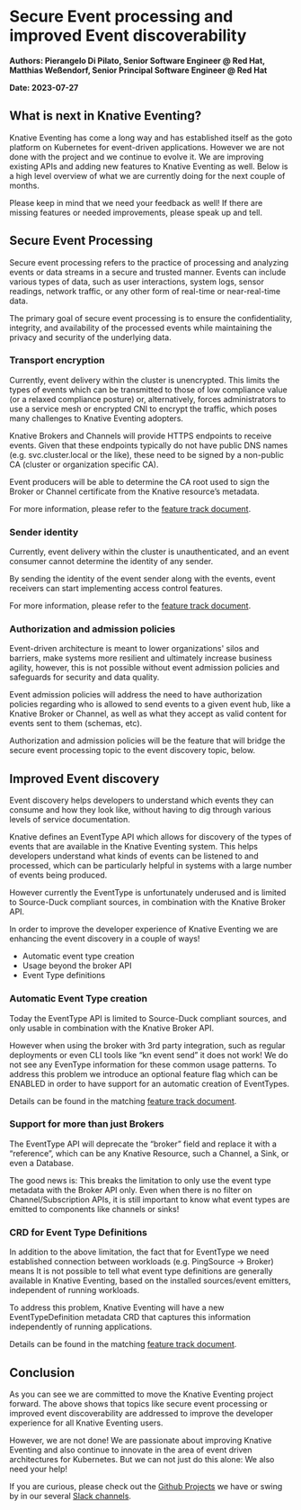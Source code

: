 # Secure Event processing and improved Event discoverability

**Authors: Pierangelo Di Pilato, Senior Software Engineer @ Red Hat, Matthias Weßendorf, Senior Principal Software Engineer @ Red Hat**

**Date: 2023-07-27**

## What is next in Knative Eventing?

Knative Eventing has come a long way and has established itself as the goto platform on Kubernetes for event-driven applications. However we are not done with the project and we continue to evolve it. We are improving existing APIs and adding new features to Knative Eventing as well. Below is a high level overview of what we are currently doing for the next couple of months.

Please keep in mind that we need your feedback as well! If there are missing features or needed improvements, please speak up and tell.

## Secure Event Processing

Secure event processing refers to the practice of processing and analyzing events or data streams in a secure and trusted manner. Events can include various types of data, such as user interactions, system logs, sensor readings, network traffic, or any other form of real-time or near-real-time data.

The primary goal of secure event processing is to ensure the confidentiality, integrity, and availability of the processed events while maintaining the privacy and security of the underlying data.

### Transport encryption

Currently, event delivery within the cluster is unencrypted. This limits the types of events which can be transmitted to those of low compliance value (or a relaxed compliance posture) or, alternatively, forces administrators to use a service mesh or encrypted CNI to encrypt the traffic, which poses many challenges to Knative Eventing adopters.

Knative Brokers and Channels will provide HTTPS endpoints to receive events. Given that these endpoints typically do not have public DNS names (e.g. svc.cluster.local or the like), these need to be signed by a non-public CA (cluster or organization specific CA).

Event producers will be able to determine the CA root used to sign the Broker or Channel certificate from the Knative resource’s metadata.

For more information, please refer to the [feature track document](https://docs.google.com/document/d/1H-x_oji8LqkCyd7tlsSyclmUe7FAmEJPgRxOU_0pkn8/edit).

### Sender identity

Currently, event delivery within the cluster is unauthenticated, and an event consumer cannot determine the identity of any sender.

By sending the identity of the event sender along with the events, event receivers can start implementing access control features.

For more information, please refer to the [feature track document](https://docs.google.com/document/d/1e7UgNTkL0Br5Da09Rg2ieVmhKJo4VXuBj-mHT9NCujY/edit).

### Authorization and admission policies

Event-driven architecture is meant to lower organizations' silos and barriers, make systems more resilient and ultimately increase business agility, however, this is not possible without event admission policies and safeguards for security and data quality.

Event admission policies will address the need to have authorization policies regarding who is allowed to send events to a given event hub, like a Knative Broker or Channel, as well as what they accept as valid content for events sent to them (schemas, etc).

Authorization and admission policies will be the feature that will bridge the secure event processing topic to the event discovery topic, below.

## Improved Event discovery

Event discovery helps developers to understand which events they can consume and how they look like, without having to dig through various levels of service documentation.

Knative defines an EventType API which allows for discovery of the types of events that are available in the Knative Eventing system. This helps developers understand what kinds of events can be listened to and processed, which can be particularly helpful in systems with a large number of events being produced.

However currently the EventType is unfortunately underused and is limited to Source-Duck compliant sources, in combination with the Knative Broker API. 

In order to improve the developer experience of Knative Eventing we are enhancing the event discovery in a couple of ways!

* Automatic event type creation
* Usage beyond the broker API
* Event Type definitions

### Automatic Event Type creation

Today the EventType API is limited to Source-Duck compliant sources, and only usable in combination with the Knative Broker API. 

However when using the broker with 3rd party integration, such as regular deployments or even CLI tools like “kn event send” it does not work! We do not see any EvenType information for these common usage patterns.
To address this problem we introduce an optional feature flag which can be ENABLED in order to have support for an automatic creation of EventTypes.

Details can be found in the matching [feature track document](https://docs.google.com/document/d/1H8-mkMs5HWd3U7TT6KAWgU9ltDxqZv25Wls-6c4lneA/edit).

### Support for more than just Brokers

The EventType API will deprecate the “broker” field and replace it with a “reference”, which can be any Knative Resource, such a Channel, a Sink, or even a Database.

The good news is: This breaks the limitation to only use the event type metadata with the Broker API only. Even when there is no filter on Channel/Subscription APIs, it is still important to know what event types are emitted to components like channels or sinks!

### CRD for Event Type Definitions

In addition to the above limitation, the fact that for EventType we need established connection between workloads (e.g. PingSource -> Broker) means It is not possible to tell what event type definitions are generally available in Knative Eventing, based on the installed sources/event emitters, independent of running workloads.

To address this problem, Knative Eventing will have a new EventTypeDefinition metadata CRD that captures this information independently of running applications.

Details can be found in the matching [feature track document]( https://docs.google.com/document/d/1vwEWtAm28g_QY9j0b63h8sRpGhvyB1K5ViNr8X3vIiM/edit).

## Conclusion

As you can see we are committed to move the Knative Eventing project forward. The above shows that topics like secure event processing or improved event discoverability are addressed to improve the developer experience for all Knative Eventing users.

However, we are not done! We are passionate about improving Knative Eventing and also continue to innovate in the area of event driven architectures for Kubernetes. But we can not just do this alone: We also need your help!

If you are curious, please check out the [Github Projects](https://github.com/orgs/knative/projects) we have or swing by in our several [Slack channels](https://knative.dev/docs/community/#communication-channels).
